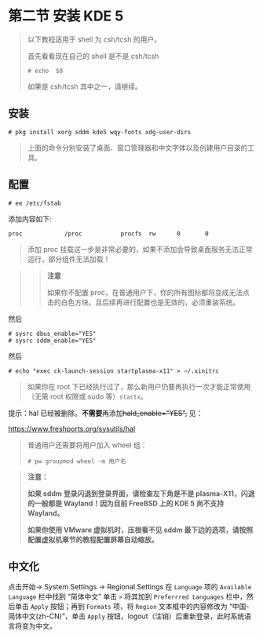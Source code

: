 # 第二节 安装 KDE 5

>以下教程适用于 shell 为 csh/tcsh 的用户。
>
>首先看看现在自己的 shell 是不是 csh/tcsh
>
>`# echo  $0`
>
>如果是 csh/tcsh 其中之一，请继续。

## 安装

```
# pkg install xorg sddm kde5 wqy-fonts xdg-user-dirs
```


>上面的命令分别安装了桌面、窗口管理器和中文字体以及创建用户目录的工具。

## 配置

`# ee /etc/fstab`

添加内容如下:

```
proc            /proc           procfs  rw      0       0
```

>添加 proc 挂载这一步是非常必要的，如果不添加会导致桌面服务无法正常运行，部分组件无法加载！

>>**注意**
>>
>>如果你不配置 proc，在普通用户下，你的所有图标都将变成无法点击的白色方块。且后续再进行配置也是无效的，必须重装系统。

然后


```
# sysrc dbus_enable="YES"
# sysrc sddm_enable="YES"
```

然后

```
# echo "exec ck-launch-session startplasma-x11" > ~/.xinitrc
```

>如果你在 root 下已经执行过了，那么新用户仍要再执行一次才能正常使用（无需 root 权限或 sudo 等）`startx`。

提示：hal 已经被删除。**不需要**再添加~~hald_enable="YES",~~ 见：

<https://www.freshports.org/sysutils/hal>

>普通用户还需要将用户加入 wheel 组：
>
>```
># pw groupmod wheel -m 用户名
>```


>**注意：**
>
>**如果 sddm 登录闪退到登录界面，请检查左下角是不是 plasma-X11，闪退的一般都是 Wayland！因为目前 FreeBSD 上的 KDE 5 尚不支持 Wayland。**
>
>**如果你使用 VMware 虚拟机时，压根看不见 sddm 最下边的选项，请按照配置虚拟机章节的教程配置屏幕自动缩放。**

## 中文化

点击开始-> System Settings -> Regional Settings 在 `Language` 项的 `Available Language` 栏中找到 “简体中文” 单击 `>` 将其加到 `Preferrred Languages` 栏中，然后单击 `Apply` 按钮；再到 `Formats` 项，将 `Region` 文本框中的内容修改为 “中国-简体中文(zh-CN)”，单击 `Apply` 按钮，logout（注销）后重新登录，此时系统语言将变为中文。
